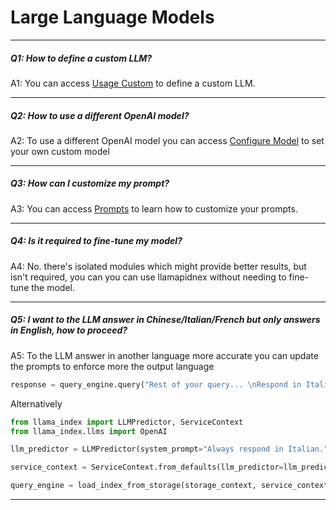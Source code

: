 # Large Language Models

---

##### Q1: How to define a custom LLM?

A1: You can access [Usage Custom](../../core_modules//model_modules/llms/usage_custom.md#example-using-a-custom-llm-model---advanced) to define a custom LLM.

---

##### Q2: How to use a different OpenAI model?

A2: To use a different OpenAI model you can access [Configure Model](../../examples/llm/openai.ipynb) to set your own custom model

---

##### Q3: How can I customize my prompt?

A3: You can access [Prompts](../../core_modules/model_modules/prompts.md) to learn how to customize your prompts.

---

##### Q4: Is it required to fine-tune my model?

A4: No. there's isolated modules which might provide better results, but isn't required, you can you can use llamapidnex without needing to fine-tune the model.

---

##### Q5: I want to the LLM answer in Chinese/Italian/French but only answers in English, how to proceed?

A5: To the LLM answer in another language more accurate you can update the prompts to enforce more the output language

```py
response = query_engine.query("Rest of your query... \nRespond in Italian")
```

Alternatively

```py
from llama_index import LLMPredictor, ServiceContext
from llama_index.llms import OpenAI

llm_predictor = LLMPredictor(system_prompt="Always respond in Italian.")

service_context = ServiceContext.from_defaults(llm_predictor=llm_predictor)

query_engine = load_index_from_storage(storage_context, service_context=service_context).as_query_engine()
```

---
